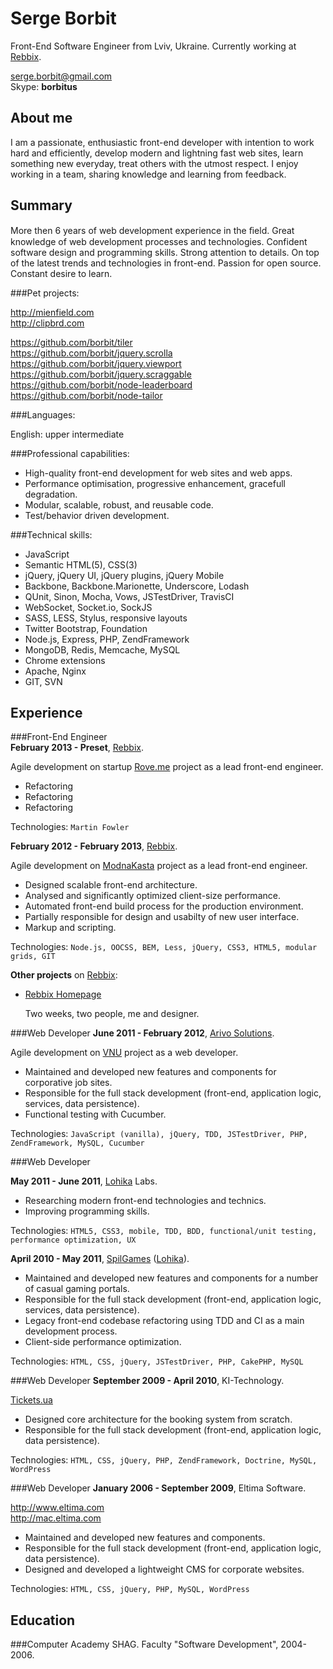 Serge Borbit
============

Front-End Software Engineer from Lviv, Ukraine. Currently working at [Rebbix](https://www.facebook.com/rebbix.company).

serge.borbit@gmail.com  
Skype: **borbitus**

About me
--------

I am a passionate, enthusiastic front-end developer with intention to work hard and efficiently, develop modern and lightning fast web sites, learn something new everyday, treat others with the utmost respect. I enjoy working in a team, sharing knowledge and learning from feedback.

Summary
-------

More then 6 years of web development experience in the ﬁeld. Great knowledge of web development processes and technologies. Confident software design and programming skills. Strong attention to details. On top of the latest trends and technologies in front-end. Passion for open source. Constant desire to learn.

###Pet projects:

http://mienfield.com  
http://clipbrd.com  

https://github.com/borbit/tiler  
https://github.com/borbit/jquery.scrolla  
https://github.com/borbit/jquery.viewport  
https://github.com/borbit/jquery.scraggable  
https://github.com/borbit/node-leaderboard  
https://github.com/borbit/node-tailor

###Languages:

English: upper intermediate  

###Professional capabilities:

- High-quality front-end development for web sites and web apps.
- Performance optimisation, progressive enhancement, gracefull degradation.
- Modular, scalable, robust, and reusable code.
- Test/behavior driven development.

###Technical skills:

- JavaScript
- Semantic HTML(5), CSS(3)
- jQuery, jQuery UI, jQuery plugins, jQuery Mobile
- Backbone, Backbone.Marionette, Underscore, Lodash
- QUnit, Sinon, Mocha, Vows, JSTestDriver, TravisCI
- WebSocket, Socket.io, SockJS
- SASS, LESS, Stylus, responsive layouts
- Twitter Bootstrap, Foundation
- Node.js, Express, PHP, ZendFramework
- MongoDB, Redis, Memcache, MySQL
- Chrome extensions
- Apache, Nginx
- GIT, SVN

Experience
----------

###Front-End Engineer  
**February 2013 - Preset**, [Rebbix](http://www.rebbix.com).

Agile development on startup [Rove.me](http://rove.me) project as a lead front-end engineer.

- Refactoring
- Refactoring
- Refactoring

Technologies: `Martin Fowler`

**February 2012 - February 2013**, [Rebbix](https://www.rebbix.com).

Agile development on [ModnaKasta](http://modnakasta.ua) project as a lead front-end engineer.

- Designed scalable front-end architecture.
- Analysed and significantly optimized client-size performance.
- Automated front-end build process for the production environment.
- Partially responsible for design and usabilty of new user interface.
- Markup and scripting.

Technologies: `Node.js, OOCSS, BEM, Less, jQuery, CSS3, HTML5, modular grids, GIT`

**Other projects** on [Rebbix](https://www.rebbix.com):

- [Rebbix Homepage](https://www.rebbix.com)
    
    Two weeks, two people, me and designer.

###Web Developer
**June 2011 - February 2012**, [Arivo Solutions](http://www.arivosolutions.com/).

Agile development on [VNU](http://vnu.nl) project as a web developer.

- Maintained and developed new features and components for corporative job sites.
- Responsible for the full stack development (front-end, application logic, services, data persistence).
- Functional testing with Cucumber.

Technologies: `JavaScript (vanilla), jQuery, TDD, JSTestDriver, PHP, ZendFramework, MySQL, Cucumber`

###Web Developer

**May 2011 - June 2011**, [Lohika](http://www.lohika.com/) Labs.

- Researching modern front-end technologies and technics.  
- Improving programming skills.

Technologies: `HTML5, CSS3, mobile, TDD, BDD, functional/unit testing, performance optimization, UX`

**April 2010 - May 2011**, [SpilGames](http://spilgames.com) ([Lohika](http://www.lohika.com/)).

- Maintained and developed new features and components for a number of casual gaming portals.
- Responsible for the full stack development (front-end, application logic, services, data persistence).
- Legacy front-end codebase refactoring using TDD and CI as a main development process.
- Client-side performance optimization.

Technologies: `HTML, CSS, jQuery, JSTestDriver, PHP, CakePHP, MySQL`

###Web Developer
**September 2009 - April 2010**, KI-Technology.

[Tickets.ua](http://tickets.ua)

- Designed core architecture for the booking system from scratch.
- Responsible for the full stack development (front-end, application logic, data persistence).

Technologies: `HTML, CSS, jQuery, PHP, ZendFramework, Doctrine, MySQL, WordPress`

###Web Developer
**January 2006 - September 2009**, Eltima Software.

http://www.eltima.com  
http://mac.eltima.com

- Maintained and developed new features and components.
- Responsible for the full stack development (front-end, application logic, data persistence).
- Designed and developed a lightweight CMS for corporate websites.

Technologies: `HTML, CSS, jQuery, PHP, MySQL, WordPress`

Education
---------

###Computer Academy SHAG.
Faculty "Software Development", 2004-2006.
